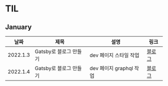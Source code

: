 # TIL

## January

| 날짜     | 제목                   | 설명                    | 링크                                        |
| -------- | ---------------------- | ----------------------- | ------------------------------------------- |
| 2022.1.3 | Gatsby로 블로그 만들기 | dev 페이지 스타일 작업  | [블로그](https://jeonghyeblog.gatsbyjs.io/) |
| 2022.1.4 | Gatsby로 블로그 만들기 | dev 페이지 graphql 작업 | [블로그](https://jeonghyeblog.gatsbyjs.io/) |
